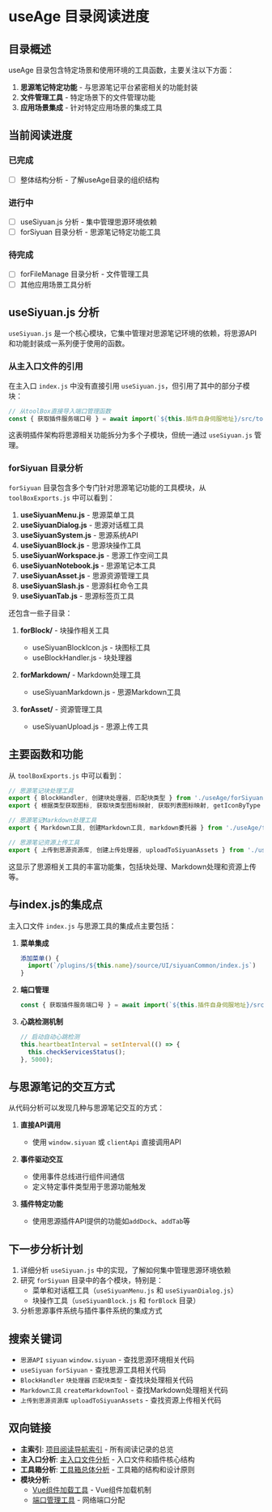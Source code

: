 # useAge 目录阅读进度

## 目录概述

useAge 目录包含特定场景和使用环境的工具函数，主要关注以下方面：

1. **思源笔记特定功能** - 与思源笔记平台紧密相关的功能封装
2. **文件管理工具** - 特定场景下的文件管理功能
3. **应用场景集成** - 针对特定应用场景的集成工具

## 当前阅读进度

### 已完成

- [ ] 整体结构分析 - 了解useAge目录的组织结构

### 进行中

- [ ] useSiyuan.js 分析 - 集中管理思源环境依赖
- [ ] forSiyuan 目录分析 - 思源笔记特定功能工具

### 待完成

- [ ] forFileManage 目录分析 - 文件管理工具
- [ ] 其他应用场景工具分析

## useSiyuan.js 分析

`useSiyuan.js` 是一个核心模块，它集中管理对思源笔记环境的依赖，将思源API和功能封装成一系列便于使用的函数。

### 从主入口文件的引用

在主入口 `index.js` 中没有直接引用 `useSiyuan.js`，但引用了其中的部分子模块：

```js
// 从toolBox直接导入端口管理函数
const { 获取插件服务端口号 } = await import(`${this.插件自身伺服地址}/src/toolBox/base/forNetWork/forPort/forSiyuanPort.js`);
```

这表明插件架构将思源相关功能拆分为多个子模块，但统一通过 `useSiyuan.js` 管理。

### forSiyuan 目录分析

`forSiyuan` 目录包含多个专门针对思源笔记功能的工具模块，从 `toolBoxExports.js` 中可以看到：

1. **useSiyuanMenu.js** - 思源菜单工具
2. **useSiyuanDialog.js** - 思源对话框工具
3. **useSiyuanSystem.js** - 思源系统API
4. **useSiyuanBlock.js** - 思源块操作工具
5. **useSiyuanWorkspace.js** - 思源工作空间工具
6. **useSiyuanNotebook.js** - 思源笔记本工具
7. **useSiyuanAsset.js** - 思源资源管理工具
8. **useSiyuanSlash.js** - 思源斜杠命令工具
9. **useSiyuanTab.js** - 思源标签页工具

还包含一些子目录：

1. **forBlock/** - 块操作相关工具
   - useSiyuanBlockIcon.js - 块图标工具
   - useBlockHandler.js - 块处理器

2. **forMarkdown/** - Markdown处理工具
   - useSiyuanMarkdown.js - 思源Markdown工具

3. **forAsset/** - 资源管理工具
   - useSiyuanUpload.js - 思源上传工具

## 主要函数和功能

从 `toolBoxExports.js` 中可以看到：

```js
// 思源笔记块处理工具
export { BlockHandler, 创建块处理器, 匹配块类型 } from './useAge/forSiyuan/forBlock/useBlockHandler.js';
export { 根据类型获取图标, 获取块类型图标映射, 获取列表图标映射, getIconByType } from './useAge/forSiyuan/forBlock/useSiyuanBlockIcon.js';

// 思源笔记Markdown处理工具
export { Markdown工具, 创建Markdown工具, markdown委托器 } from './useAge/forSiyuan/forMarkdown/useSiyuanMarkdown.js';

// 思源笔记资源上传工具
export { 上传到思源资源库, 创建上传处理器, uploadToSiyuanAssets } from './useAge/forSiyuan/forAsset/useSiyuanUpload.js';
```

这显示了思源相关工具的丰富功能集，包括块处理、Markdown处理和资源上传等。

## 与index.js的集成点

主入口文件 `index.js` 与思源工具的集成点主要包括：

1. **菜单集成**
   ```js
   添加菜单() {
     import(`/plugins/${this.name}/source/UI/siyuanCommon/index.js`)
   }
   ```

2. **端口管理**
   ```js
   const { 获取插件服务端口号 } = await import(`${this.插件自身伺服地址}/src/toolBox/base/forNetWork/forPort/forSiyuanPort.js`);
   ```

3. **心跳检测机制**
   ```js
   // 启动自动心跳检测
   this.heartbeatInterval = setInterval(() => {
     this.checkServicesStatus();
   }, 5000);
   ```

## 与思源笔记的交互方式

从代码分析可以发现几种与思源笔记交互的方式：

1. **直接API调用**
   - 使用 `window.siyuan` 或 `clientApi` 直接调用API

2. **事件驱动交互**
   - 使用事件总线进行组件间通信
   - 定义特定事件类型用于思源功能触发

3. **插件特定功能**
   - 使用思源插件API提供的功能如`addDock`、`addTab`等

## 下一步分析计划

1. 详细分析 `useSiyuan.js` 中的实现，了解如何集中管理思源环境依赖
2. 研究 `forSiyuan` 目录中的各个模块，特别是：
   - 菜单和对话框工具（`useSiyuanMenu.js` 和 `useSiyuanDialog.js`）
   - 块操作工具（`useSiyuanBlock.js` 和 `forBlock` 目录）
3. 分析思源事件系统与插件事件系统的集成方式

## 搜索关键词

- `思源API` `siyuan` `window.siyuan` - 查找思源环境相关代码
- `useSiyuan` `forSiyuan` - 查找思源工具相关代码
- `BlockHandler` `块处理器` `匹配块类型` - 查找块处理相关代码
- `Markdown工具` `createMarkdownTool` - 查找Markdown处理相关代码
- `上传到思源资源库` `uploadToSiyuanAssets` - 查找资源上传相关代码

## 双向链接

- **主索引**: [项目阅读导航索引](/src/AInote.md) - 所有阅读记录的总览
- **主入口分析**: [主入口文件分析](/src/AInote-阅读进度.md) - 入口文件和插件核心结构
- **工具箱分析**: [工具箱总体分析](/src/toolBox/阅读进度.md) - 工具箱的结构和设计原则
- **模块分析**:
  - [Vue组件加载工具](/src/toolBox/feature/useVue/阅读进度.md) - Vue组件加载机制
  - [端口管理工具](/src/toolBox/base/forNetWork/forPort/阅读进度.md) - 网络端口分配 